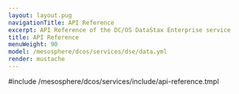 ```yaml
---
layout: layout.pug
navigationTitle: API Reference
excerpt: API Reference of the DC/OS DataStax Enterprise service
title: API Reference
menuWeight: 90
model: /mesosphere/dcos/services/dse/data.yml
render: mustache
---
```


#include /mesosphere/dcos/services/include/api-reference.tmpl
